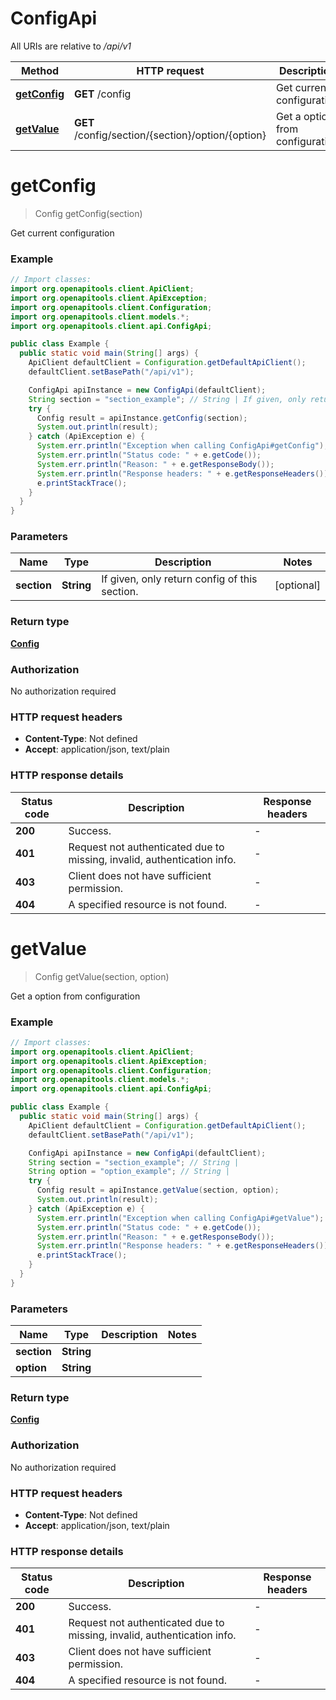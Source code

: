 # ConfigApi

All URIs are relative to */api/v1*

| Method | HTTP request | Description |
|------------- | ------------- | -------------|
| [**getConfig**](ConfigApi.md#getConfig) | **GET** /config | Get current configuration |
| [**getValue**](ConfigApi.md#getValue) | **GET** /config/section/{section}/option/{option} | Get a option from configuration |


<a id="getConfig"></a>
# **getConfig**
> Config getConfig(section)

Get current configuration

### Example
```java
// Import classes:
import org.openapitools.client.ApiClient;
import org.openapitools.client.ApiException;
import org.openapitools.client.Configuration;
import org.openapitools.client.models.*;
import org.openapitools.client.api.ConfigApi;

public class Example {
  public static void main(String[] args) {
    ApiClient defaultClient = Configuration.getDefaultApiClient();
    defaultClient.setBasePath("/api/v1");

    ConfigApi apiInstance = new ConfigApi(defaultClient);
    String section = "section_example"; // String | If given, only return config of this section.
    try {
      Config result = apiInstance.getConfig(section);
      System.out.println(result);
    } catch (ApiException e) {
      System.err.println("Exception when calling ConfigApi#getConfig");
      System.err.println("Status code: " + e.getCode());
      System.err.println("Reason: " + e.getResponseBody());
      System.err.println("Response headers: " + e.getResponseHeaders());
      e.printStackTrace();
    }
  }
}
```

### Parameters

| Name | Type | Description  | Notes |
|------------- | ------------- | ------------- | -------------|
| **section** | **String**| If given, only return config of this section. | [optional] |

### Return type

[**Config**](Config.md)

### Authorization

No authorization required

### HTTP request headers

 - **Content-Type**: Not defined
 - **Accept**: application/json, text/plain

### HTTP response details
| Status code | Description | Response headers |
|-------------|-------------|------------------|
| **200** | Success. |  -  |
| **401** | Request not authenticated due to missing, invalid, authentication info. |  -  |
| **403** | Client does not have sufficient permission. |  -  |
| **404** | A specified resource is not found. |  -  |

<a id="getValue"></a>
# **getValue**
> Config getValue(section, option)

Get a option from configuration

### Example
```java
// Import classes:
import org.openapitools.client.ApiClient;
import org.openapitools.client.ApiException;
import org.openapitools.client.Configuration;
import org.openapitools.client.models.*;
import org.openapitools.client.api.ConfigApi;

public class Example {
  public static void main(String[] args) {
    ApiClient defaultClient = Configuration.getDefaultApiClient();
    defaultClient.setBasePath("/api/v1");

    ConfigApi apiInstance = new ConfigApi(defaultClient);
    String section = "section_example"; // String | 
    String option = "option_example"; // String | 
    try {
      Config result = apiInstance.getValue(section, option);
      System.out.println(result);
    } catch (ApiException e) {
      System.err.println("Exception when calling ConfigApi#getValue");
      System.err.println("Status code: " + e.getCode());
      System.err.println("Reason: " + e.getResponseBody());
      System.err.println("Response headers: " + e.getResponseHeaders());
      e.printStackTrace();
    }
  }
}
```

### Parameters

| Name | Type | Description  | Notes |
|------------- | ------------- | ------------- | -------------|
| **section** | **String**|  | |
| **option** | **String**|  | |

### Return type

[**Config**](Config.md)

### Authorization

No authorization required

### HTTP request headers

 - **Content-Type**: Not defined
 - **Accept**: application/json, text/plain

### HTTP response details
| Status code | Description | Response headers |
|-------------|-------------|------------------|
| **200** | Success. |  -  |
| **401** | Request not authenticated due to missing, invalid, authentication info. |  -  |
| **403** | Client does not have sufficient permission. |  -  |
| **404** | A specified resource is not found. |  -  |

